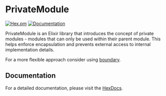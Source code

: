# PrivateModule

[![Hex.pm](https://img.shields.io/hexpm/v/private_module.svg)](https://hex.pm/packages/private_module)
[![Documentation](https://img.shields.io/badge/documentation-hexdocs-blue.svg)](https://hexdocs.pm/private_module)

PrivateModule is an Elixir library that introduces the concept of private modules - modules that can only be used within their parent module. This helps enforce encapsulation and prevents external access to internal implementation details.

For a more flexible approach consider using [boundary](https://github.com/sasa1977/boundary).

## Documentation

For a detailed documentation, please visit the [HexDocs](https://hexdocs.pm/private_module).
